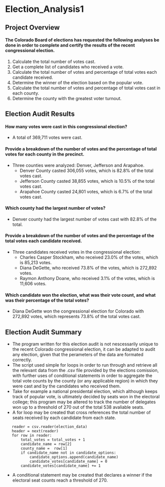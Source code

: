 # Election_Analysis1

## Project Overview
#### The Colorado Board of elections has requested the following analyses be done in order to complete and certify the results of the recent congressional election. 

1. Calculate the total number of votes cast.
2. Get a complete list of candidates who received a vote.
3. Calculate the total number of votes and percentage of total votes each candidate received. 
4. Determine the winner of the election based on the popular vote. 
5. Calculate the total number of votes and percentage of total votes cast in each county. 
6. Determine the county with the greatest voter turnout. 

## Election Audit Results
#### How many votes were cast in this congressional election?
- A total of 369,711 votes were cast. 
#### Provide a breakdown of the number of votes and the percentage of total votes for each county in the precinct.
- Three counties were analyzed: Denver, Jefferson and Arapahoe. 
  - Denver County casted 306,055 votes, which is 82.8% of the total votes cast. 
  - Jefferson County casted 38,855 votes, which is 10.5% of the total votes cast. 
  - Arapahoe County casted 24,801 votes, which is 6.7% of the total votes cast. 
#### Which county had the largest number of votes?
- Denver county had the largest number of votes cast with 82.8% of the total. 
#### Provide a breakdown of the number of votes and the percentage of the total votes each candidate received.
- Three candidates received votes in the congressional election: 
  - Charles Casper Stockham, who received 23.0% of the votes, which is 85,213 votes. 
  - Diana DeGette, who received 73.8% of the votes, which is 272,892 votes. 
  - Raymon Anthony Doane, who received 3.1% of the votes, which is 11,606 votes. 
#### Which candidate won the election, what was their vote count, and what was their percentage of the total votes?
- Diana DeGette won the congressional election for Colorado with 272,892 votes, which represents 73.8% of the total votes cast. 


## Election Audit Summary
- The program written for this election audit is not nescessarily unique to the recent Colorado congressional election, it can be adapted to audit any election, given that the perameters of the data are formated correctly. 
- The script used simple for loops in order to run through and retrieve all the relevant data from the .csv file provided by the elections comission, with further uses of conditional statements in order to aggregate the total vote counts by the county (or any applicable region) in which they were cast and by the candidates who received them. 
- Take for example a national presidental election, which although keeps track of popular vote, is ultimately decided by seats won in the electoral college; this program may be altered to track the number of delegates won up to a threshold of 270 out of the total 538 avaliable seats. 
- A for loop may be created that cross references the total number of seats received by each candidate from each state. 
 ```with open(file_to_load) as election_data:
    reader = csv.reader(election_data)
    header = next(reader)
    for row in reader:
        total_votes = total_votes + 1
        candidate_name = row[2]
        county_name =  row[1]
        if candidate_name not in candidate_options:
            candidate_options.append(candidate_name)
            candidate_votes[candidate_name] = 0
        candidate_votes[candidate_name] += 1
  ```
- A conditional statement may be created that declares a winner if the electoral seat counts reach a threshold of 270.

